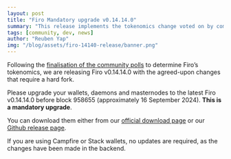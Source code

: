 ```yaml
---
layout: post
title: "Firo Mandatory upgrade v0.14.14.0"
summary: "This release implements the tokenomics change voted on by community members"
tags: [community, dev, news]
author: "Reuben Yap"
img: "/blog/assets/firo-14140-release/banner.png"
---
```

Following the [finalisation of the community polls](https://firo.org/2024/09/01/finalized-tokenomics-2024.html) to determine Firo’s tokenomics, we are releasing Firo v0.14.14.0 with the agreed-upon changes that require a hard fork.

Please upgrade your wallets, daemons and masternodes to the latest Firo v0.14.14.0 before block 958655 (approximately 16 September 2024). **This is a mandatory upgrade**.

You can download them either from our [official download page](https://firo.org/get-firo/download/) or our [Github release page](https://github.com/firoorg/firo/releases).

If you are using Campfire or Stack wallets, no updates are required, as the changes have been made in the backend. 
